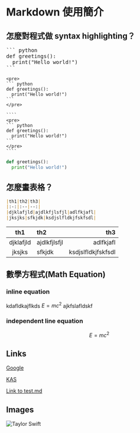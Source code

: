 # Markdown 使用簡介

## 怎麼對程式做 syntax highlighting？
<pre>
``` python
def greetings():
  print("Hello world!")
```
</pre>
````
<pre>
``` python
def greetings():
  print("Hello world!")
```
</pre>
````

`````
````
<pre>
``` python
def greetings():
  print("Hello world!")
```
</pre>
````
`````

``` python
def greetings():
  print("Hello world!")
```

## 怎麼畫表格？

``` markdown
|th1|th2|th3|
|:-:|:--|--:|
|djklafjld|ajdlkfjlsfjl|adlfkjafl|
|jksjks|sfkjdk|ksdjslfldkjfskfsdl|
```

|th1|th2|th3|
|:-:|:--|--:|
|djklafjld|ajdlkfjlsfjl|adlfkjafl|
|jksjks|sfkjdk|ksdjslfldkjfskfsdl|

## 數學方程式(Math Equation)

### inline equation
kdafldkajflkds  $` E = mc^2 `$ ajkfslafldskf

### independent line equation
$$ E = mc^2 $$

## Links

[Google](https://www.google.com)

[KAS](https://kas.tw)

[Link to test.md](test.md)

## Images

![Taylor Swift](https://www.hollywoodreporter.com/wp-content/uploads/2024/04/GettyImages-1986381340.jpg?w=1296&h=730&crop=1)

